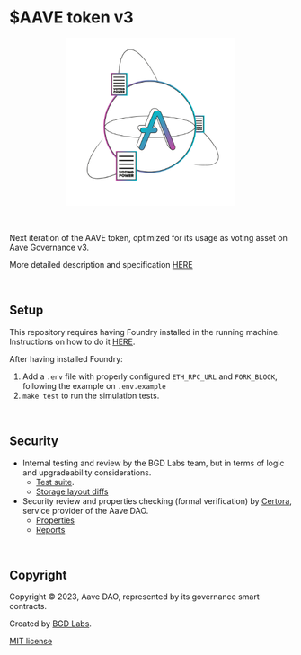 # $AAVE token v3

<p align="center">
<img src="./aave-token-v3.png" width="300">
</p>

<br>

Next iteration of the AAVE token, optimized for its usage as voting asset on Aave Governance v3.

More detailed description and specification [HERE](./properties.md)

<br>

## Setup

This repository requires having Foundry installed in the running machine. Instructions on how to do it [HERE](https://github.com/foundry-rs/foundry#installation).

After having installed Foundry:
1. Add a `.env` file with properly configured `ETH_RPC_URL` and `FORK_BLOCK`, following the example on `.env.example` 
2. `make test` to run the simulation tests.

<br>

## Security

- Internal testing and review by the BGD Labs team, but in terms of logic and upgradeability considerations.
    - [Test suite](./src/test/).
    - [Storage layout diffs](./diffs/)
- Security review and properties checking (formal verification) by [Certora](https://www.certora.com/), service provider of the Aave DAO.
    - [Properties](./certora/README.md)
    - [Reports](./certora/reports/Formal_Verification_Report_AAVE_Token_V3.pdf)

<br>

## Copyright

Copyright © 2023, Aave DAO, represented by its governance smart contracts.

Created by [BGD Labs](https://bgdlabs.com/).

[MIT license](./LICENSE)
